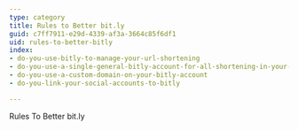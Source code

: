 ```yaml
---
type: category
title: Rules to Better bit.ly
guid: c7ff7911-e29d-4339-af3a-3664c85f6df1
uid: rules-to-better-bitly
index:
- do-you-use-bitly-to-manage-your-url-shortening
- do-you-use-a-single-general-bitly-account-for-all-shortening-in-your-companydepartment
- do-you-use-a-custom-domain-on-your-bitly-account
- do-you-link-your-social-accounts-to-bitly

---
```


Rules To Better bit.ly

